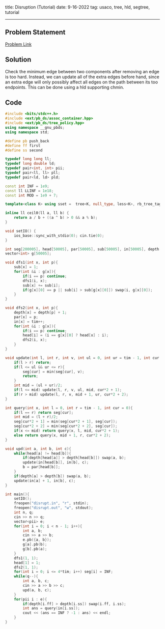 title: Disruption (Tutorial)
date: 9-16-2022
tag: usaco, tree, hld, segtree, tutorial

---

## Problem Statement

[Problem Link](http://www.usaco.org/index.php?page=viewproblem2&cpid=842)

## Solution

Check the minimum edge between two components after removing an edge is too hard. Instead, we can update all of the extra edges before hand, since an extra edge will only possibly affect all edges on the path between its too endpoints. This can be done using a hld supporting chmin.

## Code

```c++
#include <bits/stdc++.h>
#include <ext/pb_ds/assoc_container.hpp>
#include <ext/pb_ds/tree_policy.hpp>
using namespace __gnu_pbds;
using namespace std;

#define pb push_back
#define ff first
#define ss second

typedef long long ll;
typedef long double ld;
typedef pair<int, int> pii;
typedef pair<ll, ll> pll;
typedef pair<ld, ld> pld;

const int INF = 1e9;
const ll LLINF = 1e18;
const int MOD = 1e9 + 7;

template<class K> using sset =  tree<K, null_type, less<K>, rb_tree_tag, tree_order_statistics_node_update>;

inline ll ceil0(ll a, ll b) {
    return a / b + ((a ^ b) > 0 && a % b);
}

void setIO() {
    ios_base::sync_with_stdio(0); cin.tie(0);
}

int seg[200005], head[50005], par[50005], sub[50005], in[50005], depth[50005], tim = 0;
vector<int> g[50005];

void dfs1(int x, int p){
    sub[x] = 1;
    for(int &i : g[x]){
        if(i == p) continue;
        dfs1(i, x);
        sub[x] += sub[i];
        if(g[x][0] == p || sub[i] > sub[g[x][0]]) swap(i, g[x][0]);
    }
}

void dfs2(int x, int p){
    depth[x] = depth[p] + 1;
    par[x] = p;
    in[x] = tim++;
    for(int &i : g[x]){
        if(i == p) continue;
        head[i] = (i == g[x][0] ? head[x] : i);
        dfs2(i, x);
    }
}

void update(int l, int r, int v, int ul = 0, int ur = tim - 1, int cur = 0){
    if(l > r) return;
    if(l <= ul && ur <= r){
        seg[cur] = min(seg[cur], v);
        return;
    }
    int mid = (ul + ur)/2;
    if(l <= mid) update(l, r, v, ul, mid, cur*2 + 1);
    if(r > mid) update(l, r, v, mid + 1, ur, cur*2 + 2);
}

int query(int x, int l = 0, int r = tim - 1, int cur = 0){
    if(l == r) return seg[cur];
    int mid = (l + r)/2;
    seg[cur*2 + 1] = min(seg[cur*2 + 1], seg[cur]);
    seg[cur*2 + 2] = min(seg[cur*2 + 2], seg[cur]);
    if(x <= mid) return query(x, l, mid, cur*2 + 1);
    else return query(x, mid + 1, r, cur*2 + 2);
}

void upd(int a, int b, int c){
    while(head[a] != head[b]){
        if(depth[head[a]] > depth[head[b]]) swap(a, b);
        update(in[head[b]], in[b], c);
        b = par[head[b]];
    }
    if(depth[a] > depth[b]) swap(a, b);
    update(in[a] + 1, in[b], c);
}

int main(){
    setIO();
    freopen("disrupt.in", "r", stdin);
    freopen("disrupt.out", "w", stdout);
    int n, q;
    cin >> n >> q;
    vector<pii> e;
    for(int i = 0; i < n - 1; i++){
        int a, b;
        cin >> a >> b;
        e.pb({a, b});
        g[a].pb(b);
        g[b].pb(a);
    }
    dfs1(1, 1);
    head[1] = 1;
    dfs2(1, 1);
    for(int i = 0; i <= 4*tim; i++) seg[i] = INF;
    while(q--){
        int a, b, c;
        cin >> a >> b >> c;
        upd(a, b, c);
    }
    for(pii i : e){
        if(depth[i.ff] > depth[i.ss]) swap(i.ff, i.ss);
        int ans = query(in[i.ss]);
        cout << (ans == INF ? -1 : ans) << endl;
    }
}
```